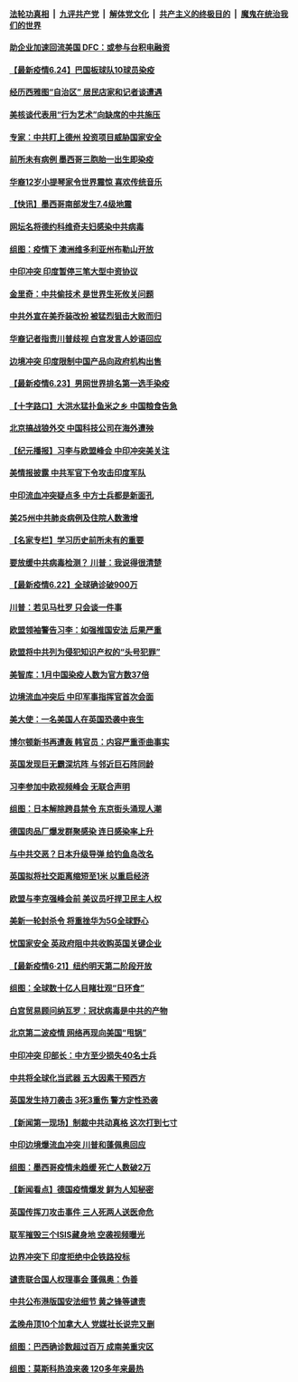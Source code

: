 ####  [法轮功真相](../../../../basic/blob/master/README.md?t=06242031) &nbsp;|&nbsp; [九评共产党](../../../../9ping.md/blob/master/README.md?t=06242031) &nbsp;|&nbsp; [解体党文化](../../../../jtdwh.md/blob/master/README.md?t=06242031)  &nbsp;|&nbsp; [共产主义的终极目的](../../../../gczydzjmd.md/blob/master/README.md?t=06242031) &nbsp;|&nbsp; [魔鬼在统治我们的世界](../../../../mgztzwmdsj.md/blob/master/README.md?t=06242031) 

#### [助企业加速回流美国 DFC：或参与台积电融资](../pages/nsc418/n12209064.md?t=06242031) 

#### [【最新疫情6.24】巴国板球队10球员染疫](../pages/nsc418/n12207866.md?t=06242031) 

#### [经历西雅图“自治区” 居民店家和记者谈遭遇](../pages/nsc418/n12208062.md?t=06242031) 

#### [美核谈代表用“行为艺术”向缺席的中共施压](../pages/nsc418/n12207347.md?t=06242031) 

#### [专家：中共盯上德州 投资项目威胁国家安全](../pages/nsc418/n12207441.md?t=06242031) 

#### [前所未有病例 墨西哥三胞胎一出生即染疫](../pages/nsc418/n12207459.md?t=06242031) 

#### [华裔12岁小提琴家令世界震惊 喜欢传统音乐](../pages/nsc418/n12207095.md?t=06242031) 

#### [【快讯】墨西哥南部发生7.4级地震](../pages/nsc418/n12207367.md?t=06242031) 

#### [网坛名将德约科维奇夫妇感染中共病毒](../pages/nsc418/n12207201.md?t=06242031) 

#### [组图：疫情下 澳洲维多利亚州布勒山开放](../pages/nsc418/n12206541.md?t=06242031) 

#### [中印冲突 印度暂停三笔大型中资协议](../pages/nsc418/n12207208.md?t=06242031) 

#### [金里奇：中共偷技术 是世界生死攸关问题](../pages/nsc418/n12207082.md?t=06242031) 

#### [中共外宣在美乔装改扮 被猛烈狙击大败而归](../pages/nsc418/n12207048.md?t=06242031) 

#### [华裔记者指责川普歧视 白宫发言人妙语回应](../pages/nsc418/n12206915.md?t=06242031) 

#### [边境冲突 印度限制中国产品向政府机构出售](../pages/nsc418/n12206708.md?t=06242031) 

#### [【最新疫情6.23】男网世界排名第一选手染疫](../pages/nsc418/n12205436.md?t=06242031) 

#### [【十字路口】大洪水猛扑鱼米之乡 中国粮食告急](../pages/nsc418/n12205567.md?t=06242031) 

#### [北京搞战狼外交 中国科技公司在海外遭殃](../pages/nsc418/n12204846.md?t=06242031) 

#### [【纪元播报】习李与欧盟峰会 中印冲突美关注](../pages/nsc418/n12205264.md?t=06242031) 

#### [美情报披露 中共军官下令攻击印度军队](../pages/nsc418/n12205206.md?t=06242031) 

#### [中印流血冲突疑点多 中方士兵都是新面孔](../pages/nsc418/n12205147.md?t=06242031) 

#### [美25州中共肺炎病例及住院人数激增](../pages/nsc418/n12204895.md?t=06242031) 

#### [【名家专栏】学习历史前所未有的重要](../pages/nsc418/n12204215.md?t=06242031) 

#### [要放缓中共病毒检测？ 川普：我说得很清楚](../pages/nsc418/n12204784.md?t=06242031) 

#### [【最新疫情6.22】全球确诊破900万](../pages/nsc418/n12199354.md?t=06242031) 

#### [川普：若见马杜罗 只会谈一件事](../pages/nsc418/n12204747.md?t=06242031) 

#### [欧盟领袖警告习李：如强推国安法 后果严重](../pages/nsc418/n12204750.md?t=06242031) 

#### [欧盟将中共列为侵犯知识产权的“头号犯罪”](../pages/nsc418/n12204317.md?t=06242031) 

#### [美智库：1月中国染疫人数为官方数37倍](../pages/nsc418/n12204650.md?t=06242031) 

#### [边境流血冲突后 中印军事指挥官首次会面](../pages/nsc418/n12204638.md?t=06242031) 

#### [美大使：一名美国人在英国恐袭中丧生](../pages/nsc418/n12204415.md?t=06242031) 

#### [博尔顿新书再遭轰 韩官员：内容严重歪曲事实](../pages/nsc418/n12204194.md?t=06242031) 

#### [英国发现巨无霸深坑阵 与邻近巨石阵同龄](../pages/nsc418/n12204109.md?t=06242031) 

#### [习李参加中欧视频峰会 无联合声明](../pages/nsc418/n12203689.md?t=06242031) 

#### [组图：日本解除跨县禁令 东京街头涌现人潮](../pages/nsc418/n12203294.md?t=06242031) 

#### [德国肉品厂爆发群聚感染 连日感染率上升](../pages/nsc418/n12203635.md?t=06242031) 

#### [与中共交恶？日本升级导弹 给钓鱼岛改名](../pages/nsc418/n12203668.md?t=06242031) 

#### [英国拟将社交距离缩短至1米 以重启经济](../pages/nsc418/n12203125.md?t=06242031) 

#### [欧盟与李克强峰会前 美议员吁捍卫民主人权](../pages/nsc418/n12202775.md?t=06242031) 

#### [美新一轮封杀令 将重挫华为5G全球野心](../pages/nsc418/n12202488.md?t=06242031) 

#### [忧国家安全 英政府阻中共收购英国关键企业](../pages/nsc418/n12202456.md?t=06242031) 

#### [【最新疫情6·21】纽约明天第二阶段开放](../pages/nsc418/n12196332.md?t=06242031) 

#### [组图：全球数十亿人目睹壮观“日环食”](../pages/nsc418/n12202171.md?t=06242031) 

#### [白宫贸易顾问纳瓦罗：冠状病毒是中共的产物](../pages/nsc418/n12202027.md?t=06242031) 

#### [北京第二波疫情 网络再现向美国“甩锅”](../pages/nsc418/n12201996.md?t=06242031) 

#### [中印冲突 印部长：中方至少损失40名士兵](../pages/nsc418/n12201884.md?t=06242031) 

#### [中共将全球化当武器 五大因素干预西方](../pages/nsc418/n12186089.md?t=06242031) 

#### [英国发生持刀袭击 3死3重伤 警方定性恐袭](../pages/nsc418/n12201767.md?t=06242031) 

#### [【新闻第一现场】制裁中共动真格 这次打到七寸](../pages/nsc418/n12201730.md?t=06242031) 

#### [中印边境爆流血冲突 川普和蓬佩奥回应](../pages/nsc418/n12201068.md?t=06242031) 

#### [组图：墨西哥疫情未趋缓 死亡人数破2万](../pages/nsc418/n12199824.md?t=06242031) 

#### [【新闻看点】德国疫情爆发 鲜为人知秘密](../pages/nsc418/n12200936.md?t=06242031) 

#### [英国传挥刀攻击事件 三人死两人送医命危](../pages/nsc418/n12201032.md?t=06242031) 

#### [联军摧毁三个ISIS藏身地 空袭视频曝光](../pages/nsc418/n12200929.md?t=06242031) 

#### [边界冲突下 印度拒绝中企铁路投标](../pages/nsc418/n12200851.md?t=06242031) 

#### [谴责联合国人权理事会 蓬佩奥：伪善](../pages/nsc418/n12200748.md?t=06242031) 

#### [中共公布港版国安法细节 黄之锋等谴责](../pages/nsc418/n12200535.md?t=06242031) 

#### [孟晚舟顶10个加拿大人 党媒社长说完又删](../pages/nsc418/n12200398.md?t=06242031) 

#### [组图：巴西确诊数超过百万 成南美重灾区](../pages/nsc418/n12200146.md?t=06242031) 

#### [组图：莫斯科热浪来袭 120多年来最热](../pages/nsc418/n12198528.md?t=06242031) 

